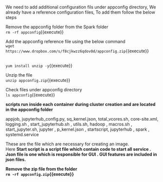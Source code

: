 

We need to add additional configuration fils under appconfig directory, We already have a reference configuration files, To add them follow the below steps<br>

Remove the appconfig folder from the Spark folder<br>
`rm -rf appconfig`{{execute}}

Add the appconfig reference file using the below command<br>
`wget https://www.dropbox.com/s/f8cjkwzz6qdov0d/appconfig.zip`{{execute}}

<br>`yum install unzip -y`{{execute}}

Unzip the file<br>
`unzip appconfig.zip`{{execute}}

Check files under appconfig directory<br>
`ls appconfig`{{execute}}

<strong>scripts run inside each container during cluster creation and are located in the appconfig folder</strong>

appjob,         jupyterhub_config.py,  sq_kernel.json,       total_vcores.sh,
core-site.xml,  logging.sh  ,          start_jupyterhub.sh , utils.sh,
hadoop ,        macros.sh  ,           start_jupyter.sh,
jupyter ,       p_kernel.json  ,       startscript,
jupyterhub  ,   spark  ,               systemd.service

These are the file which are necessary for creating an image. <br>
Here <b>Start script<b> is a script file which contain code to start all service .<br>
<b>Json file<b> is one which is responsible for GUI . GUI features are included in json files.<br>


Remove the zip file from the folder<br>
`rm -rf appconfig.zip`{{execute}}


